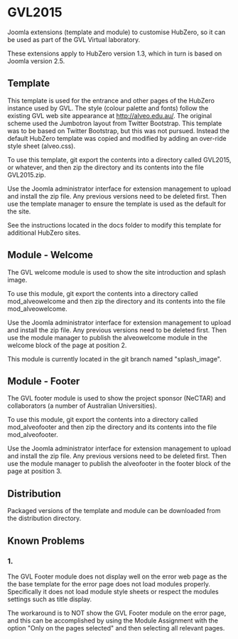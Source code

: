 # GVL2015

Joomla extensions (template and module) to customise HubZero, so it can be used as part of the GVL Virtual laboratory.

These extensions apply to HubZero version 1.3, which in turn is based on Joomla version 2.5.

## Template

This template is used for the entrance and other pages of the HubZero instance used by GVL.
The style (colour palette and fonts) follow the existing GVL web site appearance at http://alveo.edu.au/.
The original scheme used the Jumbotron layout from Twitter Bootstrap.
This template was to be based on Twitter Bootstrap, but this was not pursued.
Instead the default HubZero template was copied and modified by adding an over-ride style sheet (alveo.css).

To use this template, git export the contents into a directory called GVL2015, or whatever, 
and then zip the directory and its contents into the file GVL2015.zip.

Use the Joomla administrator interface for extension management to upload and install the zip file.
Any previous versions need to be deleted first.
Then use the template manager to ensure the template is used as the default for the site.

See the instructions located in the docs folder to  modify this template for additional HubZero sites.

## Module - Welcome

The GVL welcome module is used to show the site introduction and splash image.

To use this module, git export the contents into a directory called mod_alveowelcome 
and then zip the directory and its contents into the file mod_alveowelcome.

Use the Joomla administrator interface for extension management to upload and install the zip file.
Any previous versions need to be deleted first.
Then use the module manager to publish the alveowelcome module in the welcome block of the page at position 2.

This module is currently located in the git branch named "splash_image".

## Module - Footer

The GVL footer module is used to show the project sponsor (NeCTAR) 
and collaborators (a number of Australian Universities).

To use this module, git export the contents into a directory called mod_alveofooter 
and then zip the directory and its contents into the file mod_alveofooter.

Use the Joomla administrator interface for extension management to upload and install the zip file.
Any previous versions need to be deleted first.
Then use the module manager to publish the alveofooter in the footer block of the page at position 3.

## Distribution

Packaged versions of the template and module
can be downloaded from the distribution directory.

## Known Problems

### 1.

The GVL Footer module does not display well on the error web page as the the base template for the error page does not load modules properly. Specifically it does not load module style sheets or respect the modules settings such as title display. 

The workaround is to NOT show the GVL Footer module on the error page, and this can be accomplished by using the Module Assignment with the option "Only on the pages selected" and then selecting all relevant pages.